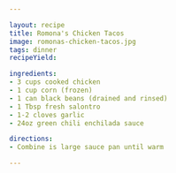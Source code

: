 ```yaml
---

layout: recipe
title: Romona's Chicken Tacos
image: romonas-chicken-tacos.jpg
tags: dinner
recipeYield:

ingredients:
- 3 cups cooked chicken
- 1 cup corn (frozen)
- 1 can black beans (drained and rinsed)
- 1 Tbsp fresh salontro
- 1-2 cloves garlic
- 24oz green chili enchilada sauce

directions:
- Combine is large sauce pan until warm

---
```


